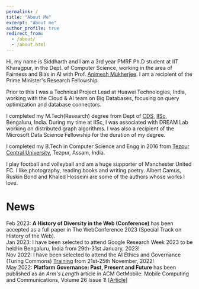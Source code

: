 ```yaml
---
permalink: /
title: "About Me"
excerpt: "About me"
author_profile: true
redirect_from: 
  - /about/
  - /about.html
---
```


Hi, my name is Siddharth and I am a 3rd year PMRF Ph.D student at IIT Kharagpur, in the Dept. of Computer Science, working in the area of Fairness and Bias in AI with Prof. [Animesh Mukherjee](https://cse.iitkgp.ac.in/~animeshm/). I am a recipient of the Prime Minister's Research Fellowship.

Prior to this I was a Technical Project Lead at Huawei Technologies, India, working with the Cloud & AI team on Big Databases, focusing on query optimization and database connectors.

I completed my M.Tech(Research) degree from Dept of [CDS](https://cds.iisc.ac.in/), [IISc](https://iisc.ac.in/), Bengaluru, India. During my time at IISc, I was associated with DREAM Lab working on distributed graph algorithms. I was also a recipient of the Microsoft Data Science Fellowship for the duration of my degree. 

I completed my B.Tech in Computer Science and Engg in 2016 from [Tezpur Central University](http://www.tezu.ernet.in/), Tezpur, Assam, India. 

I play football and volleyball and am a huge supporter of Manchester United FC. I like photography, reading books and writing poetry. Albert Camus, Ruskin Bond and Khaled Hosseini are some of the authors whose works I love. 


News
======
Feb 2023: **A History of Diversity in the Web (Conference)** has been accepted as a full paper in The WebConference 2023 (Special Track on History of the Web).    
Jan 2023: I have been selected to attend Google Research Week 2023 to be held in Bengaluru, India from 29th-31st January, 2023!    
Nov 2022: I have been selected to attend the AI Ethics and Governance (Turing Commons) [Training](https://www.eventsforce.net/turingevents/frontend/reg/thome.csp?pageID=81509&ef_sel_menu=1170&eventID=232) from 21st-25th November, 2022!    
May 2022: **Platform Governance: Past, Present and Future** has been published as an _Arm's Length_ article in ACM GetMobile: Mobile Computing and Communications, Volume 26 Issue 1! [[Article](https://dl.acm.org/doi/abs/10.1145/3539668.3539674)]        
